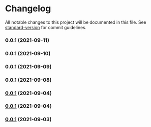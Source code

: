 <!--
  ~ Copyright by LunaSec (owned by Refinery Labs, Inc)
  ~
  ~ Licensed under the Creative Commons Attribution-ShareAlike 4.0 International
  ~ (the "License"); you may not use this file except in compliance with the
  ~ License. You may obtain a copy of the License at
  ~
  ~ https://creativecommons.org/licenses/by-sa/4.0/legalcode
  ~
  ~ See the License for the specific language governing permissions and
  ~ limitations under the License.
  ~
-->
# Changelog

All notable changes to this project will be documented in this file. See [standard-version](https://github.com/conventional-changelog/standard-version) for commit guidelines.

### 0.0.1 (2021-09-11)

### 0.0.1 (2021-09-10)

### 0.0.1 (2021-09-09)

### 0.0.1 (2021-09-08)

### [0.0.1](https://github.com/lunasec/secure-frame-react-sdk/compare/v0.0.1-alpha.1...v0.0.1) (2021-09-04)

### [0.0.1](https://github.com/lunasec/secure-frame-react-sdk/compare/v0.0.1-alpha.1...v0.0.1) (2021-09-04)

### [0.0.1](https://github.com/lunasec/secure-frame-react-sdk/compare/v0.0.1-alpha22...v0.0.1) (2021-09-03)
